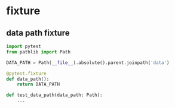 # fixture

## data path fixture
```py
import pytest
from pathlib import Path

DATA_PATH = Path(__file__).absolute().parent.joinpath('data')

@pytest.fixture
def data_path():
    return DATA_PATH

def test_data_path(data_path: Path):
    ...
```
